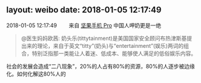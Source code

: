 layout: weibo
date: 2018-01-05 12:17:49
---
2018-01-05 12:17:49  &nbsp;&nbsp;&nbsp;&nbsp;&nbsp;&nbsp; 来自 <a href="http://app.weibo.com/t/feed/Z4AgP" rel="nofollow">坚果手机 Pro</a>
中国人呷奶更是一绝
>  @医生妈妈欧茜: 奶头乐(tittytainment)是美国国家安全顾问布热津斯基提出来的理论，来自于英文“titty”(奶头)与“entertainment”(娱乐)两词的组合，特别泛指那一类能让人着迷、低成本、能够使人满足的低俗娱乐内容。 

社会的发展会造成“二八现象”，20%的人占有80%的资源，80%的人逐步被边缘化。如何化解这80%人的 ​​​

